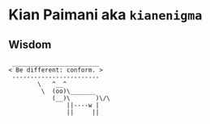 # Kian Paimani aka `kianenigma`

## Wisdom

<!--START_SECTION:cowsay-->
```
 ________________________
< Be different: conform. >
 ------------------------
        \   ^__^
         \  (oo)\_______
            (__)\       )\/\
                ||----w |
                ||     ||

```
<!--END_SECTION:cowsay-->




